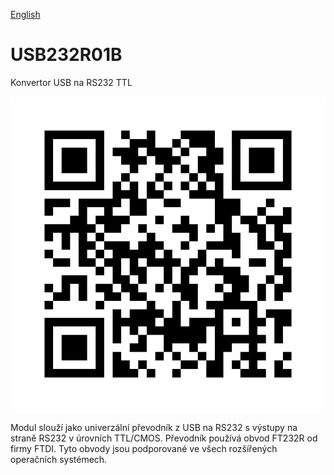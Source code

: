 
[English](./README.md)
<!--- module --->
# USB232R01B
<!--- Emodule --->

<!--- subtitle ---> Konvertor USB na RS232 TTL <!--- Esubtitle --->

![USB232R01B](/doc/img/USB232R01B_QRcode.png)

<!--- description ---> Modul slouží jako univerzální převodník z USB na RS232 s výstupy na straně RS232 v úrovních TTL/CMOS. Převodník používá obvod FT232R od firmy FTDI. Tyto obvody jsou podporované ve všech rozšířených operačních systémech.<!--- Edescription --->
            